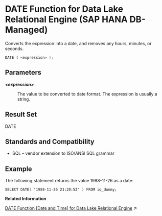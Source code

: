 <!-- loioe5839f4e21a9431984d1705f1691f2fa -->

# DATE Function for Data Lake Relational Engine \(SAP HANA DB-Managed\)

Converts the expression into a date, and removes any hours, minutes, or seconds.



```
DATE ( <expression> );
```



<a name="loioe5839f4e21a9431984d1705f1691f2fa__section_wgn_mgm_srb"/>

## Parameters


<dl>
<dt><b>

*<expression\>*

</b></dt>
<dd>

The value to be converted to date format. The expression is usually a string.



</dd>
</dl>



<a name="loioe5839f4e21a9431984d1705f1691f2fa__section_pnz_mgm_srb"/>

## Result Set

DATE



<a name="loioe5839f4e21a9431984d1705f1691f2fa__section_ncj_ngm_srb"/>

## Standards and Compatibility

-   SQL – vendor extension to ISO/ANSI SQL grammar



<a name="loioe5839f4e21a9431984d1705f1691f2fa__section_t4v_ngm_srb"/>

## Example

The following statement returns the value 1988-11-26 as a date:

```
SELECT DATE( '1988-11-26 21:20:53' ) FROM iq_dummy;
```

**Related Information**  


[DATE Function \[Date and Time\] for Data Lake Relational Engine](https://help.sap.com/viewer/19b3964099384f178ad08f2d348232a9/2024_1_QRC/en-US/a544131284f21015a70ed7c8e7db2f8b.html "Converts the expression into a date, and removes any hours, minutes, or seconds.") :arrow_upper_right:

